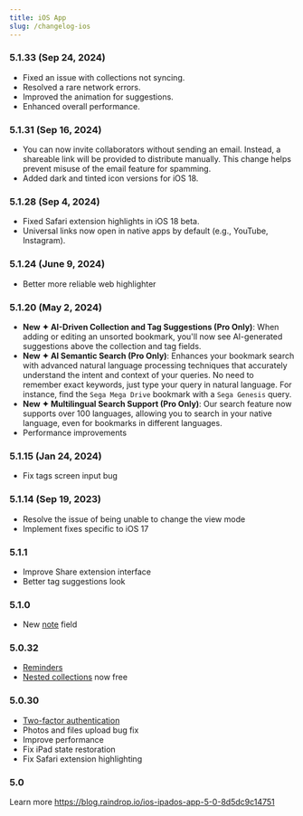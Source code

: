 ```yaml
---
title: iOS App
slug: /changelog-ios
---
```


### 5.1.33 (Sep 24, 2024)
- Fixed an issue with collections not syncing.
- Resolved a rare network errors.
- Improved the animation for suggestions.
- Enhanced overall performance.

### 5.1.31 (Sep 16, 2024)
- You can now invite collaborators without sending an email. Instead, a shareable link will be provided to distribute manually. This change helps prevent misuse of the email feature for spamming.
- Added dark and tinted icon versions for iOS 18.

### 5.1.28 (Sep 4, 2024)
- Fixed Safari extension highlights in iOS 18 beta.
- Universal links now open in native apps by default (e.g., YouTube, Instagram).

### 5.1.24 (June 9, 2024)
- Better more reliable web highlighter

### 5.1.20 (May 2, 2024)
- **New ✦ AI-Driven Collection and Tag Suggestions (Pro Only)**: When adding or editing an unsorted bookmark, you'll now see AI-generated suggestions above the collection and tag fields.
- **New ✦ AI Semantic Search (Pro Only)**: Enhances your bookmark search with advanced natural language processing techniques that accurately understand the intent and context of your queries. No need to remember exact keywords, just type your query in natural language. For instance, find the `Sega Mega Drive` bookmark with a `Sega Genesis` query.
- **New ✦ Multilingual Search Support (Pro Only)**: Our search feature now supports over 100 languages, allowing you to search in your native language, even for bookmarks in different languages.
- Performance improvements

### 5.1.15 (Jan 24, 2024)
- Fix tags screen input bug

### 5.1.14 (Sep 19, 2023)
- Resolve the issue of being unable to change the view mode
- Implement fixes specific to iOS 17

### 5.1.1
- Improve Share extension interface
- Better tag suggestions look

### 5.1.0
- New [note](../using/bookmarks/index.md#notes) field

### 5.0.32
- [Reminders](../using/reminders/index.md)
- [Nested collections](../using/collections/index.md#nested-collections) now free

### 5.0.30
- [Two-factor authentication](/tfa)
- Photos and files upload bug fix
- Improve performance
- Fix iPad state restoration
- Fix Safari extension highlighting

### 5.0
Learn more https://blog.raindrop.io/ios-ipados-app-5-0-8d5dc9c14751